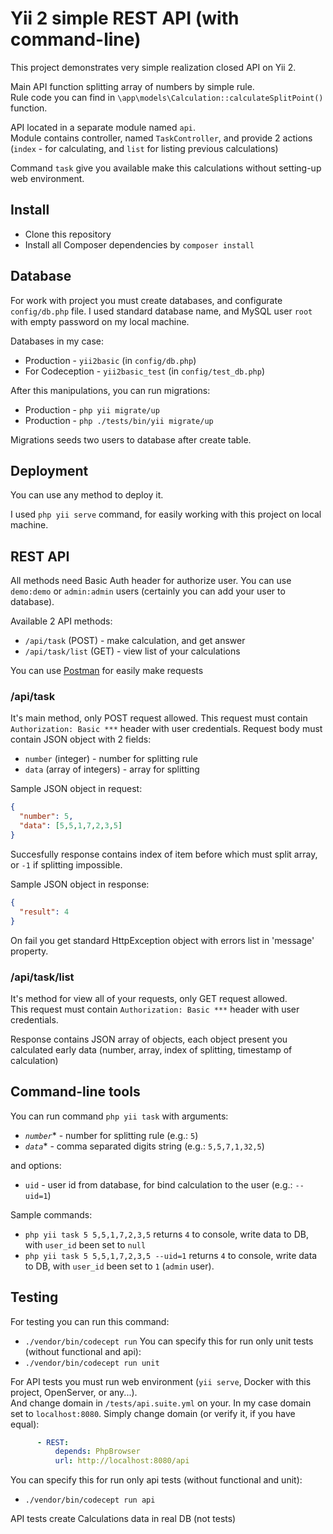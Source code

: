 # Yii 2 simple REST API (with command-line) 

This project demonstrates very simple realization closed API on Yii 2. 

Main API function splitting array of numbers by simple rule.  
Rule code you can find in `\app\models\Calculation::calculateSplitPoint()` function.

API located in a separate module named `api`.  
Module contains controller, named `TaskController`, and provide 2 actions (`index` - for calculating, and `list` for listing previous calculations)

Command `task` give you available make this calculations without setting-up web environment.

## Install
- Clone this repository
- Install all Сomposer dependencies by `composer install`

## Database
For work with project you must create databases, and configurate `config/db.php` file. I used standard database name, and MySQL user `root` with empty password on my local machine.  

Databases in my case:
- Production - `yii2basic` (in `config/db.php`)
- For Codeception - `yii2basic_test` (in `config/test_db.php`)  

After this manipulations, you can run migrations:
- Production - `php yii migrate/up`
- Production - `php ./tests/bin/yii migrate/up`

Migrations seeds two users to database after create table.

## Deployment
You can use any method to deploy it.  

I used `php yii serve` command, for easily working with this project on local machine.

## REST API
All methods need Basic Auth header for authorize user. You can use `demo:demo` or `admin:admin` users (certainly you can add your user to database).  

Available 2 API methods:
- `/api/task` (POST) - make calculation, and get answer
- `/api/task/list` (GET) - view list of your calculations  

You can use [Postman](https://www.getpostman.com/downloads/) for easily make requests

### /api/task
It's main method, only POST request allowed.
This request must contain `Authorization: Basic ***` header with user credentials.
Request body must contain JSON object with 2 fields:
- `number` (integer) - number for splitting rule
- `data` (array of integers) - array for splitting

Sample JSON object in request:
```json
{
  "number": 5,
  "data": [5,5,1,7,2,3,5]
}
```

Succesfully response contains index of item before which must split array, or `-1` if splitting impossible.  

Sample JSON object in response: 
```json
{
  "result": 4
}
```

On fail you get standard HttpException object with errors list in 'message' property.

### /api/task/list
It's method for view all of your requests, only GET request allowed.  
This request must contain `Authorization: Basic ***` header with user credentials.  

Response contains JSON array of objects, each object present you calculated early data (number, array, index of splitting, timestamp of calculation)

## Command-line tools
You can run command `php yii task` with arguments:
- _`number`_* - number for splitting rule (e.g.: `5`)  
- _`data`_* - comma separated digits string (e.g.: `5,5,7,1,32,5`)  

and options:
- `uid` - user id from database, for bind calculation to the user (e.g.: `--uid=1`)

Sample commands:  
- `php yii task 5 5,5,1,7,2,3,5` returns `4` to console, write data to DB, with `user_id` been set to `null`
- `php yii task 5 5,5,1,7,2,3,5 --uid=1` returns `4` to console, write data to DB, with `user_id` been set to `1` (`admin` user).

## Testing
For testing you can run this command:
- `./vendor/bin/codecept run`
You can specify this for run only unit tests (without functional and api):
- `./vendor/bin/codecept run unit`  

For API tests you must run web environment (`yii serve`, Docker with this project, OpenServer, or any...).  
And change domain in `/tests/api.suite.yml` on your. In my case domain set to `localhost:8080`.
Simply change domain (or verify it, if you have equal):
```yml
      - REST:
          depends: PhpBrowser
          url: http://localhost:8080/api
```

You can specify this for run only api tests (without functional and unit):
- `./vendor/bin/codecept run api`

API tests create Calculations data in real DB (not tests)